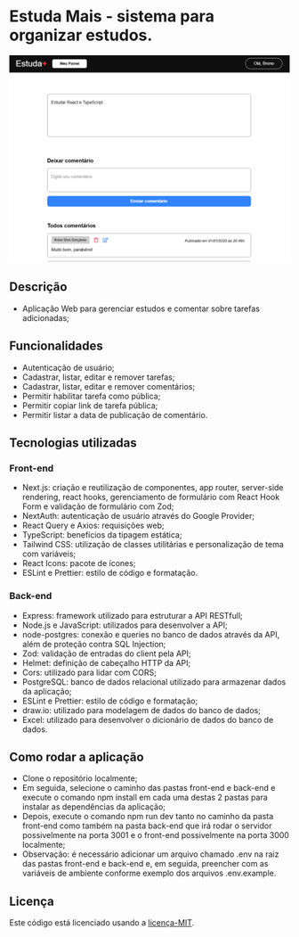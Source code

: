 # Estuda Mais - sistema para organizar estudos.
![Estuda Mais app](./front-end/public/assets/app.png)
## Descrição
- Aplicação Web para gerenciar estudos e comentar sobre tarefas adicionadas;
## Funcionalidades
- Autenticação de usuário;
- Cadastrar, listar, editar e remover tarefas;
- Cadastrar, listar, editar e remover comentários;
- Permitir habilitar tarefa como pública;
- Permitir copiar link de tarefa pública;
- Permitir listar a data de publicação de comentário.
## Tecnologias utilizadas
### Front-end
- Next.js: criação e reutilização de componentes, app router, server-side rendering, react hooks, gerenciamento de formulário com React Hook Form e validação de formulário com Zod;
- NextAuth: autenticação de usuário através do Google Provider;
- React Query e Axios: requisições web;
- TypeScript: benefícios da tipagem estática;
- Tailwind CSS: utilização de classes utilitárias e personalização de tema com variáveis;
- React Icons: pacote de ícones;
- ESLint e Prettier: estilo de código e formatação.
### Back-end
- Express: framework utilizado para estruturar a API RESTfull;
- Node.js e JavaScript: utilizados para desenvolver a API;
- node-postgres: conexão e queries no banco de dados através da API, além de proteção contra SQL Injection; 
- Zod: validação de entradas do client pela API;
- Helmet: definição de cabeçalho HTTP da API;
- Cors: utilizado para lidar com CORS;
- PostgreSQL: banco de dados relacional utilizado para armazenar dados da aplicação;
- ESLint e Prettier: estilo de código e formatação;
- draw.io: utilizado para modelagem de dados do banco de dados;
- Excel: utilizado para desenvolver o dicionário de dados do banco de dados.
## Como rodar a aplicação
- Clone o repositório localmente;
- Em seguida, selecione o caminho das pastas front-end e back-end e execute o comando npm install em cada uma destas 2 pastas para instalar as dependências da aplicação;
- Depois, execute o comando npm run dev tanto no caminho da pasta front-end como também na pasta back-end que irá rodar o servidor possivelmente na porta 3001 e o front-end possivelmente na porta 3000 localmente;
- Observação: é necessário adicionar um arquivo chamado .env na raiz das pastas front-end e back-end e, em seguida, preencher com as variáveis de ambiente conforme exemplo dos arquivos .env.example.
## Licença
Este código está licenciado usando a [licença-MIT](./LICENSE).
